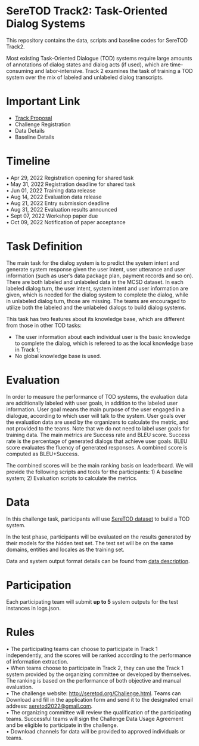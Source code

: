 # SereTOD Track2: Task-Oriented Dialog Systems
This repository contains the data, scripts and baseline codes for SereTOD Track2.

Most existing Task-Oriented Dialogue (TOD) systems require large amounts of annotations of dialog states and dialog acts (if used), which are time-consuming and labor-intensive.
Track 2 examines the task of training a TOD system over the mix of labeled and unlabeled dialog transcripts.

# Important Link

* [Track Proposal](http://seretod.org/SereTOD_Challenge_Description_v1.pdf)
* Challenge Registration
* Data Details
* Baseline Details

# Timeline
• Apr 29, 2022 Registration opening for shared task  
• May 31, 2022 Registration deadline for shared task  
• Jun 01, 2022 Training data release  
• Aug 14, 2022 Evaluation data release  
• Aug 21, 2022 Entry submission deadline  
• Aug 31, 2022 Evaluation results announced  
• Sept 07, 2022 Workshop paper due  
• Oct 09, 2022 Notification of paper acceptance  

# Task Definition
The main task for the dialog system is to predict the system intent and generate system response given the user intent, user utterance and user information (such as user’s data package plan, payment records and so on). There are both labeled and unlabeled data in the MCSD dataset. In each labeled dialog turn, the user intent, system intent and user information are given, which is needed for the dialog system to complete the dialog, while in unlabeled dialog turn, those are missing. The teams are encouraged to utilize both the labeled and the unlabeled dialogs to build dialog systems.

This task has two features about its knowledge base, which are different from those in other TOD tasks:
* The user information about each individual user is the basic knowledge to complete the dialog, which is refereed to as the local knowledge base in Track 1;
* No global knowledge base is used.
# Evaluation
In order to measure the performance of TOD systems, the evaluation data are additionally labeled with user goals, in addition to the labeled user information. User goal means the main purpose of the user engaged in a dialogue, according to which user will talk to the system. User goals over the evaluation data are used by the organizers to calculate the metric, and not provided to the teams. Note that we do not need to label user goals for training data. The main metrics are Success rate and BLEU score. Success rate is the percentage of generated dialogs that achieve user goals.
BLEU score evaluates the fluency of generated responses. A combined score is computed as BLEU+Success. 

The combined scores will be the main ranking basis
on leaderboard. We will provide the following scripts and tools for the participants: 1) A baseline system; 2) Evaluation scripts to calculate the metrics.
# Data
In this challenge task, participants will use [SereTOD dataset](../data/) to build a TOD system. 

In the test phase, participants will be evaluated on the results generated by their models for the hidden test set.
The test set will be on the same domains, entities and locales as the training set.

Data and system output format details can be found from [data description](../data/README.md).
# Participation
Each participating team will submit **up to 5** system outputs for the test instances in logs.json.


# Rules
• The participating teams can choose to participate in Track 1 independently, and the scores will be ranked according to the performance of information extraction.    
• When teams choose to participate in Track 2, they can use the Track 1 system provided by the organizing committee or developed by themselves. The ranking is based on the performance of both objective and manual evaluation.    
• The challenge website: http://seretod.org/Challenge.html. Teams can Download and fill in the application form and send it to the designated email address: seretod2022@gmail.com.  
• The organizing committee will review the qualification of the participating teams. Successful teams will sign the Challenge Data Usage Agreement and be eligible to participate in the challenge.  
• Download channels for data will be provided to approved individuals or teams.  
